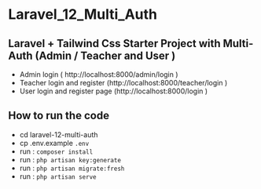 # Laravel_12_Multi_Auth
## Laravel + Tailwind Css Starter Project with Multi-Auth (Admin / Teacher and User )
- Admin login ( http://localhost:8000/admin/login )
- Teacher login and register (http://localhost:8000/teacher/login )
- User login and register page (http://localhost:8000/login )



## How to run the code
- cd laravel-12-multi-auth
- cp .env.example `.env`
- run : `composer install`
- run : `php artisan key:generate`
- run : `php artisan migrate:fresh`
- run : `php artisan serve`
